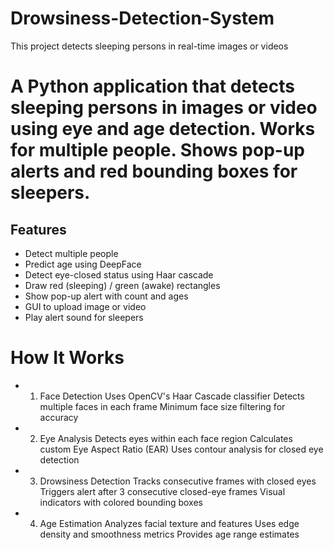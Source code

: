 # Drowsiness-Detection-System
This project detects sleeping persons in real-time images or videos
# A Python application that detects sleeping persons in images or video using eye and age detection. Works for multiple people. Shows pop-up alerts and red bounding boxes for sleepers.

## Features
- Detect multiple people
- Predict age using DeepFace
- Detect eye-closed status using Haar cascade
- Draw red (sleeping) / green (awake) rectangles
- Show pop-up alert with count and ages
- GUI to upload image or video
- Play alert sound for sleepers
# How It Works
- 1. Face Detection
Uses OpenCV's Haar Cascade classifier
Detects multiple faces in each frame
Minimum face size filtering for accuracy
- 2. Eye Analysis
Detects eyes within each face region
Calculates custom Eye Aspect Ratio (EAR)
Uses contour analysis for closed eye detection

- 3. Drowsiness Detection
Tracks consecutive frames with closed eyes
Triggers alert after 3 consecutive closed-eye frames
Visual indicators with colored bounding boxes

- 4. Age Estimation
Analyzes facial texture and features
Uses edge density and smoothness metrics
Provides age range estimates
